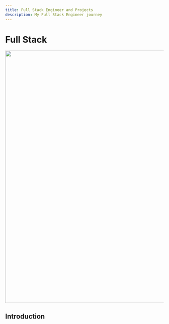 ```yaml
---
title: Full Stack Engineer and Projects
description: My Full Stack Engineer journey
---
```


# Full Stack

<img src="https://i.imgur.com/tT5vF7k.png" width="800">

## Introduction
